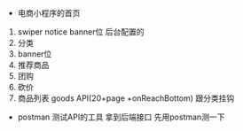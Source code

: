 - 电商小程序的首页
1. swiper notice banner位
  后台配置的
2. 分类 
3. banner位
4. 推荐商品
5. 团购
6. 砍价
7. 商品列表  goods API(20+page +onReachBottom) 跟分类挂钩 


- postman 测试API的工具 拿到后端接口 先用postman测一下
